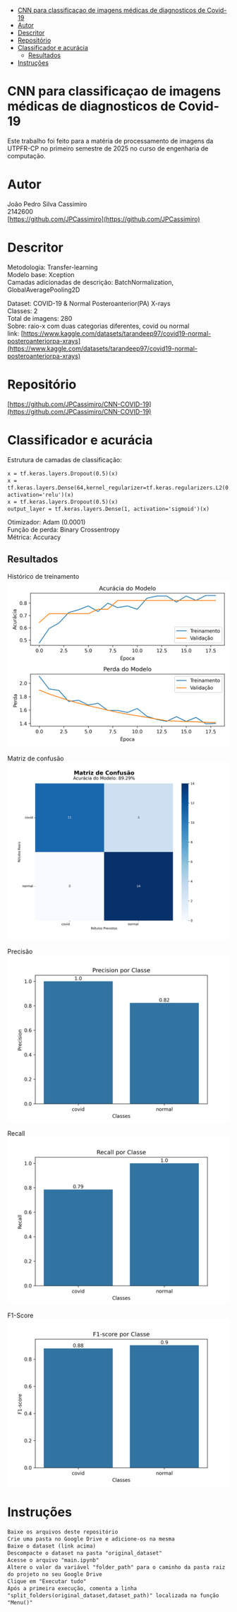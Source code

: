 - [CNN para classificaçao de imagens médicas de diagnosticos de Covid-19](#cnn-para-classificaçao-de-imagens-médicas-de-diagnosticos-de-covid-19)
- [Autor](#autor)
- [Descritor](#descritor)
- [Repositório](#repositório)
- [Classificador e acurácia](#classificador-e-acurácia)
  - [Resultados](#resultados)
- [Instruções](#instruções)

# CNN para classificaçao de imagens médicas de diagnosticos de Covid-19

Este trabalho foi feito para a matéria de processamento de imagens da UTPFR-CP no primeiro semestre de 2025 no curso de engenharia de computação.

# Autor

João Pedro Silva Cassimiro</br>
2142600</br>
[https://github.com/JPCassimiro](https://github.com/JPCassimiro)</br>

# Descritor

Metodologia: Transfer-learning</br>
Modelo base: Xception</br>
Camadas adicionadas de descrição: BatchNormalization, GlobalAveragePooling2D</br>

Dataset: COVID-19 & Normal Posteroanterior(PA) X-rays</br>
Classes: 2</br>
Total de imagens: 280</br>
Sobre: raio-x com duas categorias diferentes, covid ou normal</br>
link: [https://www.kaggle.com/datasets/tarandeep97/covid19-normal-posteroanteriorpa-xrays](https://www.kaggle.com/datasets/tarandeep97/covid19-normal-posteroanteriorpa-xrays)</br>

# Repositório

[https://github.com/JPCassimiro/CNN-COVID-19](https://github.com/JPCassimiro/CNN-COVID-19)

# Classificador e acurácia

Estrutura de camadas de classificação:

    x = tf.keras.layers.Dropout(0.5)(x)
    x = tf.keras.layers.Dense(64,kernel_regularizer=tf.keras.regularizers.L2(0.01), activation='relu')(x)
    x = tf.keras.layers.Dropout(0.5)(x)
    output_layer = tf.keras.layers.Dense(1, activation='sigmoid')(x)

Otimizador: Adam (0.0001)</br>
Função de perda: Binary Crossentropy</br>
Métrica: Accuracy</br>

## Resultados

Histórico de treinamento
![image](./results/Historico_Treinamento.png)

Matriz de confusão
![image](./results/Matriz_Confusao.png)

Precisão
![image](./results/precision.png)

Recall
![image](./results/recall.png)

F1-Score
![image](./results/f1-score.png)

# Instruções

    Baixe os arquivos deste repositório
    Crie uma pasta no Google Drive e adicione-os na mesma
    Baixe o dataset (link acima)
    Descompacte o dataset na pasta "original_dataset"
    Acesse o arquivo "main.ipynb"
    Altere o valor da variável "folder_path" para o caminho da pasta raiz do projeto no seu Google Drive
    Clique em "Executar tudo"
    Após a primeira execução, comenta a linha "split_folders(original_dataset,dataset_path)" localizada na função "Menu()"